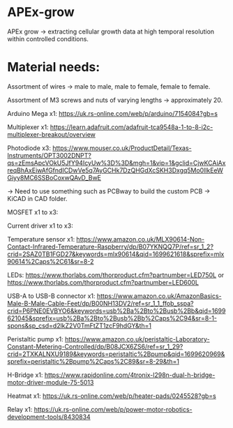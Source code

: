 # APEx-grow
APEx grow -> extracting cellular growth data at high temporal resolution within controlled conditions.


# Material needs:

Assortment of wires -> male to male, male to female, female to female.

Assortment of M3 screws and nuts of varying lengths -> approximately 20.

Arduino Mega x1: https://uk.rs-online.com/web/p/arduino/7154084?gb=s

Multiplexer x1: https://learn.adafruit.com/adafruit-tca9548a-1-to-8-i2c-multiplexer-breakout/overview

Photodiode x3: https://www.mouser.co.uk/ProductDetail/Texas-Instruments/OPT3002DNPT?qs=zEmsApcVOkU5JfY94IcyUw%3D%3D&mgh=1&vip=1&gclid=CjwKCAiAxreqBhAxEiwAfGfndICDwVe5q7AyGCHk7DzQHGdXcSKH3Dxgq5Mo0llkEeWGiyy8MC6SSBoCoxwQAvD_BwE

-> Need to use something such as PCBway to build the custom PCB -> KiCAD in CAD folder.

MOSFET x1 to x3: 

Current driver x1 to x3: 

Temperature sensor x1: https://www.amazon.co.uk/MLX90614-Non-Contact-Infrared-Temperature-Raspberry/dp/B07YKNQQ7P/ref=sr_1_2?crid=2SAZ0TB1FGD27&keywords=mlx90614&qid=1699621618&sprefix=mlx90614%2Caps%2C61&sr=8-2

LEDs: https://www.thorlabs.com/thorproduct.cfm?partnumber=LED750L or https://www.thorlabs.com/thorproduct.cfm?partnumber=LED600L

USB-A to USB-B connector x1: https://www.amazon.co.uk/AmazonBasics-Male-B-Male-Cable-Feet/dp/B00NH13DV2/ref=sr_1_1_ffob_sspa?crid=P6PNE0EVBYO6&keywords=usb%2Ba%2Bto%2Busb%2Bb&qid=1699621045&sprefix=usb%2Ba%2Bto%2Busb%2Bb%2Caps%2C94&sr=8-1-spons&sp_csd=d2lkZ2V0TmFtZT1zcF9hdGY&th=1

Peristaltic pump x1: https://www.amazon.co.uk/peristaltic-Laboratory-Constant-Metering-Controlled/dp/B08JCX6ZS6/ref=sr_1_29?crid=2TXKALNXU9189&keywords=peristaltic%2Bpump&qid=1699620969&sprefix=peristaltic%2Bpump%2Caps%2C89&sr=8-29&th=1

H-Bridge x1: https://www.rapidonline.com/4tronix-l298n-dual-h-bridge-motor-driver-module-75-5013

Heatmat x1: https://uk.rs-online.com/web/p/heater-pads/0245528?gb=s

Relay x1: https://uk.rs-online.com/web/p/power-motor-robotics-development-tools/8430834
